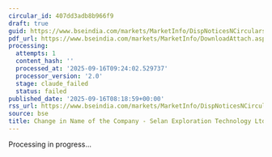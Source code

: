 ```yaml
---
circular_id: 407dd3adb8b966f9
draft: true
guid: https://www.bseindia.com/markets/MarketInfo/DispNoticesNCirculars.aspx?Noticeid={7D43AE47-744A-41BD-A789-01DAB760D558}&noticeno=20250916-10&dt=09/16/2025&icount=10&totcount=16&flag=0
pdf_url: https://www.bseindia.com/markets/MarketInfo/DownloadAttach.aspx?id=20250916-10&attachedId=e4833452-2493-436a-8d48-74dd964cb5d6
processing:
  attempts: 1
  content_hash: ''
  processed_at: '2025-09-16T09:24:02.529737'
  processor_version: '2.0'
  stage: claude_failed
  status: failed
published_date: '2025-09-16T08:18:59+00:00'
rss_url: https://www.bseindia.com/markets/MarketInfo/DispNoticesNCirculars.aspx?Noticeid={7D43AE47-744A-41BD-A789-01DAB760D558}&noticeno=20250916-10&dt=09/16/2025&icount=10&totcount=16&flag=0
source: bse
title: Change in Name of the Company - Selan Exploration Technology Ltd
---
```


Processing in progress...